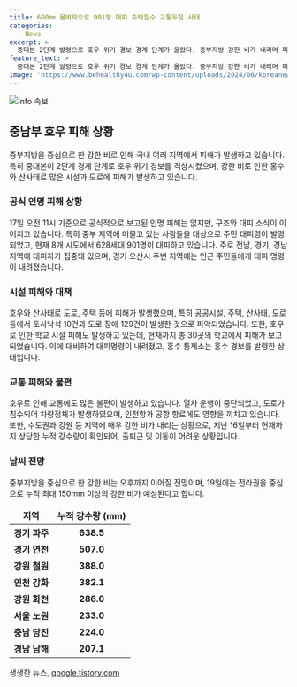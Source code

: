 ```yaml
---
title: 600㎜ 물벼락으로 901명 대피 주택침수 교통두절 사태
categories:
  - News
excerpt: >
  중대본 2단계 발령으로 호우 위기 경보 경계 단계가 올랐다. 중부지방 강한 비가 내리며 피해가 속출하고 있는 가운데, 인명 구조와 대피가 계속되고 있음. 주요 도로와 주택에 피해가 발생했으며, 열차 운행 중단으로 출퇴근에 어려움을 겪고 있다. 현재는 중부지방에서의 강한 비가 이어지고 있지만, 19일에는 전라권을 중심으로 강한 비가 예상되고 있음. (150자)
feature_text: >
  중대본 2단계 발령으로 호우 위기 경보 경계 단계가 올랐다. 중부지방 강한 비가 내리며 피해가 속출하고 있는 가운데, 인명 구조와 대피가 계속되고 있음. 주요 도로와 주택에 피해가 발생했으며, 열차 운행 중단으로 출퇴근에 어려움을 겪고 있다. 현재는 중부지방에서의 강한 비가 이어지고 있지만, 19일에는 전라권을 중심으로 강한 비가 예상되고 있음. (150자)
image: 'https://www.behealthy4u.com/wp-content/uploads/2024/06/koreanews.jpg'
---
```


<p><img src="https://www.behealthy4u.com/wp-content/uploads/2024/06/koreanews.jpg" alt="info 속보" /></p>

<h2 data-ke-size="size26">중남부 호우 피해 상황</h2>

<p data-ke-size="size16">중부지방을 중심으로 한 강한 비로 인해 국내 여러 지역에서 피해가 발생하고 있습니다. 특히 중대본이 2단계 경계 단계로 호우 위기 경보를 격상시켰으며, 강한 비로 인한 홍수와 산사태로 많은 시설과 도로에 피해가 발생하고 있습니다.</p>

<h3>공식 인명 피해 상황</h3>

<p data-ke-size="size16">17일 오전 11시 기준으로 공식적으로 보고된 인명 피해는 없지만, 구조와 대피 소식이 이어지고 있습니다. 특히 중부 지역에 머물고 있는 사람들을 대상으로 주민 대피령이 발령되었고, 현재 8개 시도에서 628세대 901명이 대피하고 있습니다. 주로 전남, 경기, 경남 지역에 대피자가 집중돼 있으며, 경기 오산시 주변 지역에는 인근 주민들에게 대피 명령이 내려졌습니다.</p>

<h3>시설 피해와 대책</h3>

<p data-ke-size="size16">호우와 산사태로 도로, 주택 등에 피해가 발생했으며, 특히 공공시설, 주택, 산사태, 도로 등에서 토사낙석 10건과 도로 장애 129건이 발생한 것으로 파악되었습니다. 또한, 호우로 인한 학교 시설 피해도 발생하고 있는데, 현재까지 총 30곳의 학교에서 피해가 보고되었습니다. 이에 대비하여 대피명령이 내려졌고, 홍수 통제소는 홍수 경보를 발령한 상태입니다.</p>

<h3>교통 피해와 불편</h3>

<p data-ke-size="size16">호우로 인해 교통에도 많은 불편이 발생하고 있습니다. 열차 운행이 중단되었고, 도로가 침수되어 차량정체가 발생하였으며, 인천항과 공항 항로에도 영향을 끼치고 있습니다. 또한, 수도권과 강원 등 지역에 매우 강한 비가 내리는 상황으로, 지난 16일부터 현재까지 상당한 누적 강수량이 확인되어, 출퇴근 및 이동이 어려운 상황입니다.</p>

<h3>날씨 전망</h3>

<p data-ke-size="size16">중부지방을 중심으로 한 강한 비는 오후까지 이어질 전망이며, 19일에는 전라권을 중심으로 누적 최대 150mm 이상의 강한 비가 예상된다고 합니다.</p>

<table>
<thead>
<tr>
<td style="text-align: center; height: 17px;"><b>지역</b></td>
<td style="text-align: center; height: 17px;"><b>누적 강수량 (mm)</b></td>
</tr>
</thead>
<tbody>
<tr>
<td style="text-align: center; height: 17px;"><b>경기 파주</b></td>
<td style="text-align: center; height: 17px;"><b>638.5</b></td>
</tr>
<tr>
<td style="text-align: center; height: 17px;"><b>경기 연천</b></td>
<td style="text-align: center; height: 17px;"><b>507.0</b></td>
</tr>
<tr>
<td style="text-align: center; height: 17px;"><b>강원 철원</b></td>
<td style="text-align: center; height: 17px;"><b>388.0</b></td>
</tr>
<tr>
<td style="text-align: center; height: 17px;"><b>인천 강화</b></td>
<td style="text-align: center; height: 17px;"><b>382.1</b></td>
</tr>
<tr>
<td style="text-align: center; height: 17px;"><b>강원 화천</b></td>
<td style="text-align: center; height: 17px;"><b>286.0</b></td>
</tr>
<tr>
<td style="text-align: center; height: 17px;"><b>서울 노원</b></td>
<td style="text-align: center; height: 17px;"><b>233.0</b></td>
</tr>
<tr>
<td style="text-align: center; height: 17px;"><b>충남 당진</b></td>
<td style="text-align: center; height: 17px;"><b>224.0</b></td>
</tr>
<tr>
<td style="text-align: center; height: 17px;"><b>경남 남해</b></td>
<td style="text-align: center; height: 17px;"><b>207.1</b></td>
</tr>
</tbody>
</table>
생생한 뉴스, <a href="https://qoogle.tistory.com" rel="dofollow">qoogle.tistory.com</a>


